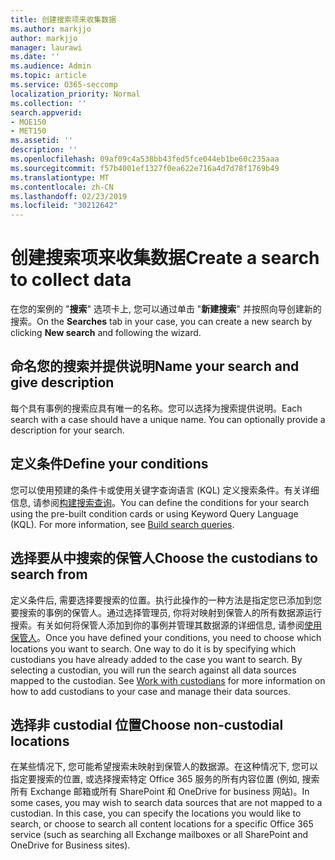 ```yaml
---
title: 创建搜索项来收集数据
ms.author: markjjo
author: markjjo
manager: laurawi
ms.date: ''
ms.audience: Admin
ms.topic: article
ms.service: O365-seccomp
localization_priority: Normal
ms.collection: ''
search.appverid:
- MOE150
- MET150
ms.assetid: ''
description: ''
ms.openlocfilehash: 09af09c4a538bb43fed5fce044eb1be60c235aaa
ms.sourcegitcommit: f57b4001ef1327f0ea622e716a4d7d78f1769b49
ms.translationtype: MT
ms.contentlocale: zh-CN
ms.lasthandoff: 02/23/2019
ms.locfileid: "30212642"
---
```

# <a name="create-a-search-to-collect-data"></a><span data-ttu-id="3eed4-102">创建搜索项来收集数据</span><span class="sxs-lookup"><span data-stu-id="3eed4-102">Create a search to collect data</span></span>

<span data-ttu-id="3eed4-103">在您的案例的 "**搜索**" 选项卡上, 您可以通过单击 "**新建搜索**" 并按照向导创建新的搜索。</span><span class="sxs-lookup"><span data-stu-id="3eed4-103">On the **Searches** tab in your case, you can create a new search by clicking **New search** and following the wizard.</span></span>

## <a name="name-your-search-and-give-description"></a><span data-ttu-id="3eed4-104">命名您的搜索并提供说明</span><span class="sxs-lookup"><span data-stu-id="3eed4-104">Name your search and give description</span></span>

<span data-ttu-id="3eed4-p101">每个具有事例的搜索应具有唯一的名称。您可以选择为搜索提供说明。</span><span class="sxs-lookup"><span data-stu-id="3eed4-p101">Each search with a case should have a unique name. You can optionally provide a description for your search.</span></span> 

## <a name="define-your-conditions"></a><span data-ttu-id="3eed4-107">定义条件</span><span class="sxs-lookup"><span data-stu-id="3eed4-107">Define your conditions</span></span>

<span data-ttu-id="3eed4-p102">您可以使用预建的条件卡或使用关键字查询语言 (KQL) 定义搜索条件。有关详细信息, 请参阅[构建搜索查询](building-search-queries.md)。</span><span class="sxs-lookup"><span data-stu-id="3eed4-p102">You can define the conditions for your search using the pre-built condition cards or using Keyword Query Language (KQL). For more information, see [Build search queries](building-search-queries.md).</span></span>

## <a name="choose-the-custodians-to-search-from"></a><span data-ttu-id="3eed4-110">选择要从中搜索的保管人</span><span class="sxs-lookup"><span data-stu-id="3eed4-110">Choose the custodians to search from</span></span>

<span data-ttu-id="3eed4-p103">定义条件后, 需要选择要搜索的位置。执行此操作的一种方法是指定您已添加到您要搜索的事例的保管人。通过选择管理员, 你将对映射到保管人的所有数据源运行搜索。有关如何将保管人添加到你的事例并管理其数据源的详细信息, 请参阅[使用保管人](managing-custodians.md)。</span><span class="sxs-lookup"><span data-stu-id="3eed4-p103">Once you have defined your conditions, you need to choose which locations you want to search. One way to do it is by specifying which custodians you have already added to the case you want to search. By selecting a custodian, you will run the search against all data sources mapped to the custodian. See [Work with custodians](managing-custodians.md) for more information on how to add custodians to your case and manage their data sources.</span></span>

## <a name="choose-non-custodial-locations"></a><span data-ttu-id="3eed4-115">选择非 custodial 位置</span><span class="sxs-lookup"><span data-stu-id="3eed4-115">Choose non-custodial locations</span></span>

<span data-ttu-id="3eed4-p104">在某些情况下, 您可能希望搜索未映射到保管人的数据源。在这种情况下, 您可以指定要搜索的位置, 或选择搜索特定 Office 365 服务的所有内容位置 (例如, 搜索所有 Exchange 邮箱或所有 SharePoint 和 OneDrive for business 网站)。</span><span class="sxs-lookup"><span data-stu-id="3eed4-p104">In some cases, you may wish to search data sources that are not mapped to a custodian. In this case, you can specify the locations you would like to search, or choose to search all content locations for a specific Office 365 service (such as searching all Exchange mailboxes or all SharePoint and OneDrive for Business sites).</span></span>